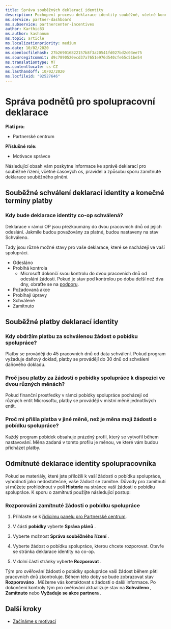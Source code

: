 ```yaml
---
title: Správa souběžných deklarací identity
description: Pochopení procesu deklarace identity souběžně, včetně konečných termínů, problémů s měnou a způsobu sporu o odmítnutou deklaraci souběžného plnění.
ms.service: partner-dashboard
ms.subservice: partnercenter-incentives
author: Karthic83
ms.author: kashanum
ms.topic: article
ms.localizationpriority: medium
ms.date: 10/02/2020
ms.openlocfilehash: 27b269016822157b8f3a20541fd027bd2c03ee75
ms.sourcegitcommit: d9c7890520ecd37a7651e976d540cfe65c51be54
ms.translationtype: MT
ms.contentlocale: cs-CZ
ms.lasthandoff: 10/02/2020
ms.locfileid: "92527646"
---
```

# <a name="manage-incentives-co-op-claims"></a>Správa podnětů pro spolupracovní deklarace

**Platí pro:**

- Partnerské centrum

**Příslušné role:**

- Motivace správce

Následující obsah vám poskytne informace ke správě deklarací pro souběžné řízení, včetně časových os, pravidel a způsobu sporu zamítnuté deklarace souběžného plnění.

## <a name="co-op-claims-approval-and-payment-deadlines"></a>Souběžné schválení deklarací identity a konečné termíny platby

### <a name="when-will-my-co-op-claim-be-approved"></a>Kdy bude deklarace identity co-op schválená?

Deklarace v rámci OP jsou přezkoumány do dvou pracovních dnů od jejich odeslání. Jakmile budou považovány za platné, budou nastaveny na stav Schváleno.  

Tady jsou různé možné stavy pro vaše deklarace, které se nacházejí ve vaší spolupráci.

- Odesláno
- Probíhá kontrola
  - Microsoft dokončí svou kontrolu do dvou pracovních dnů od odeslání žádosti. Pokud je stav pod kontrolou po dobu delší než dva dny, obraťte se na [podporu](https://partner.microsoft.com/dashboard/support/incentives/servicerequests?category=incentives).
- Požadovaná akce
- Probíhají úpravy
- Schválené
- Zamítnuto

## <a name="co-op-claim-payments"></a>Souběžné platby deklarací identity

### <a name="when-will-i-get-the-payment-for-the-approved-co-op-claim"></a>Kdy obdržím platbu za schválenou žádost o pobídku spolupráce?

Platby se provádějí do 45 pracovních dnů od data schválení. Pokud program vyžaduje daňový doklad, platby se provádějí do 30 dnů od schválení daňového dokladu.

### <a name="why-are-my-co-op-claim-payments-made-in-two-different-currencies"></a>Proč jsou platby za žádosti o pobídky spolupráce k dispozici ve dvou různých měnách?

Pokud finanční prostředky v rámci pobídky spolupráce pocházejí od různých entit Microsoftu, platby se provádějí v místní měně jednotlivých entit.  

### <a name="why-was-i-paid-in-a-currency-other-than-my-co-op-claim-currency"></a>Proč mi přišla platba v jiné měně, než je měna mojí žádosti o pobídku spolupráce?

Každý program pobídek obsahuje prázdný profil, který se vytvořil během nastavování. Měna zadaná v tomto profilu je měnou, ve které vám budou přicházet platby.

## <a name="rejected-co-op-claims"></a>Odmítnuté deklarace identity spolupracovníka

Pokud se materiály, které jste přiložili k vaší žádosti o pobídku spolupráce, vyhodnotí jako nedostatečné, vaše žádost se zamítne. Důvody pro zamítnutí si můžete prohlédnout v poli **Historie** na stránce vaší žádosti o pobídku spolupráce. K sporu o zamítnutí použijte následující postup:

### <a name="dispute-a-rejected-co-op-claim"></a>Rozporování zamítnuté žádosti o pobídku spolupráce

1. Přihlaste se k [řídicímu panelu pro Partnerské centrum](https://partner.microsoft.com/dashboard/).

2. V části **pobídky** vyberte **Správa plánů** .

3. Vyberte možnost **Správa souběžného řízení** .

4. Vyberte žádost o pobídku spolupráce, kterou chcete rozporovat. Otevře se stránka deklarace identity na co-op.

5. V dolní části stránky vyberte **Rozporovat** .

Tým pro ověřování žádostí o pobídky spolupráce vaši žádost během pěti pracovních dnů zkontroluje. Během této doby se bude zobrazovat stav **Rozporováno** . Můžeme vás kontaktovat s žádostí o další informace. Po dokončení kontroly tým pro ověřování aktualizuje stav na **Schváleno** , **Zamítnuto** nebo **Vyžaduje se akce partnera** .

## <a name="next-steps"></a>Další kroky

- [Začínáme s motivací](incentives-get-started-intro.md)
